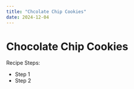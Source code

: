 ```yaml
---
title: "Chcolate Chip Cookies"
date: 2024-12-04
---
```


# Chocolate Chip Cookies

Recipe Steps:
- Step 1
- Step 2
